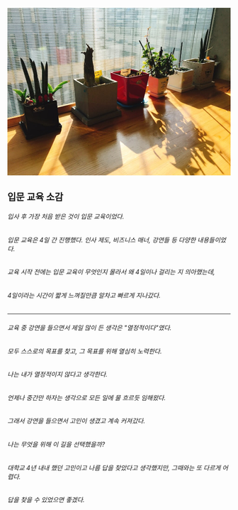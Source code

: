 
![NHN_4floor](../content/images/NHN_4floor.jpg)

## 입문 교육 소감

###### 입사 후 가장 처음 받은 것이 입문 교육이었다. 
###### 입문 교육은 4일 간 진행했다. 인사 제도, 비즈니스 매너, 강연들 등 다양한 내용들이었다. 
###### 교육 시작 전에는 입문 교육이 무엇인지 몰라서 왜 4일이나 걸리는 지 의아했는데, 
###### 4일이라는 시간이 짧게 느껴질만큼 알차고 빠르게 지나갔다.

* * *

###### 교육 중 강연을 들으면서 제일 많이 든 생각은 "열정적이다"였다. 
###### 모두 스스로의 목표를 찾고, 그 목표를 위해 열심히 노력한다. 
###### 나는 내가 열정적이지 않다고 생각한다. 
###### 언제나 중간만 하자는 생각으로 모든 일에 물 흐르듯 임해왔다. 
###### 그래서 강연을 들으면서 고민이 생겼고 계속 커져갔다. 
###### 나는 무엇을 위해 이 길을 선택했을까? 
###### 대학교 4년 내내 했던 고민이고 나름 답을 찾았다고 생각했지만, 그때와는 또 다르게 어렵다. 
###### 답을 찾을 수 있었으면 좋겠다.

